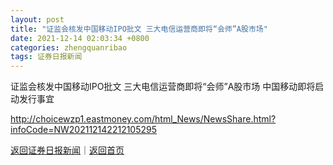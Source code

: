 ```yaml
---
layout: post
title: "证监会核发中国移动IPO批文 三大电信运营商即将“会师”A股市场"
date: 2021-12-14 02:03:34 +0800
categories: zhengquanribao
tags: 证券日报新闻
---
```

证监会核发中国移动IPO批文 三大电信运营商即将“会师”A股市场
中国移动即将启动发行事宜

<http://choicewzp1.eastmoney.com/html_News/NewsShare.html?infoCode=NW202112142212105295>

[返回证券日报新闻](//finews.withounder.com/zhengquanribao/)｜[返回首页](//finews.withounder.com/)
